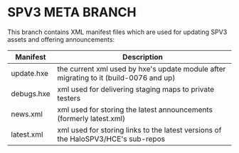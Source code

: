 SPV3 META BRANCH
================

This branch contains XML manifest files which are used for updating SPV3
assets and offering announcements:


|  Manifest       | Description
|  -------------- | ------------------------------------------------------
|  update.hxe     | the current xml used by hxe's update module after migrating to it (build-0076 and up)
|  debugs.hxe     | xml used for delivering staging maps to private testers
|  news.xml       | xml used for storing the latest announcements (formerly latest.xml)
|  latest.xml     | xml used for storing links to the latest versions of the HaloSPV3/HCE's sub-repos
